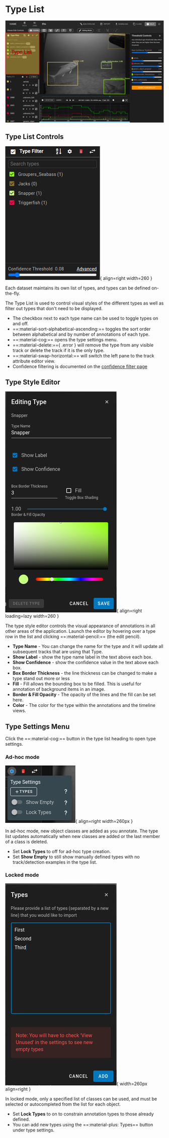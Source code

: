 # Type List

![Type List Highlighted](images/UIView/TypeListHighlight.png)

## Type List Controls

![Type List](images/TypeList.png){ align=right width=260 }

Each dataset maintains its own list of types, and types can be defined on-the-fly.

The Type List is used to control visual styles of the different types as well as filter out types that don't need to be displayed.

* The checkbox next to each type name can be used to toggle types on and off.
* ==:material-sort-alphabetical-ascending:== toggles the sort order between alphabetical and by number of annotations of each type.
* ==:material-cog:== opens the type settings menu.
* ==:material-delete:=={ .error } will remove the type from any visible track or delete the track if it is the only type.
* ==:material-swap-horizontal:== will switch the left pane to the track attribute editor view.
* Confidence filtering is documented on the [confidence filter page](UI-Confidence-Filter.md)

<div style="clear: both;"/>

## Type Style Editor

![Type Editor](images/TypeEditor.png){ align=right loading=lazy width=260 }

The type style editor controls the visual appearance of annotations in all other areas of the application.  Launch the editor by hovering over a type row in the list and clicking ==:material-pencil:== (the edit pencil).


* **Type Name** - You can change the name for the type and it will update all subsequent tracks that are using that Type.
* **Show Label** - show the type name label in the text above each box.
* **Show Confidence** - show the confidence value in the text above each box.
* **Box Border Thickness** - the line thickness can be changed to make a type stand out more or less
* **Fill** - Fill allows the bounding box to be filled.  This is useful for annotation of background items in an image.
* **Border & Fill Opacity** - The opacity of the lines and the fill can be set here.
* **Color** - The color for the type within the annotations and the timeline views.

<div style="clear: both;"/>

## Type Settings Menu

Click the ==:material-cog:== button in the type list heading to open type settings.

### Ad-hoc mode

![Type Settings](images/TypeSettings.png){ align=right width=260px }

In ad-hoc mode, new object classes are added as you annotate.  The type list updates automatically when new classes are added or the last member of a class is deleted.

* Set **Lock Types** to off for ad-hoc type creation.
* Set **Show Empty** to still show manually defined types with no track/detection examples in the type list.

<div style="clear: both;"/>

### Locked mode

![TypeAddDialog](images/TypeAddDialog.png){ width=260px align=right }

In locked mode, only a specified list of classes can be used, and must be selected or autocompleted from the list for each object.

* Set **Lock Types** to on to constrain annotation types to those already defined.
* You can add new types using the ==:material-plus: Types== button under type settings.
